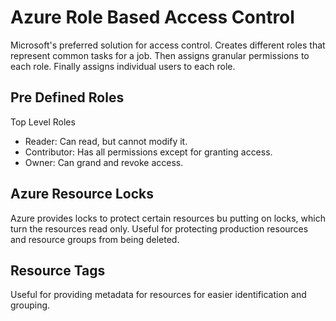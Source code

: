 # Azure Role Based Access Control

Microsoft's preferred solution for access control.
Creates different roles that represent common tasks for a job.
Then assigns granular permissions to each role.
Finally assigns individual users to each role.

## Pre Defined Roles

Top Level Roles

- Reader: Can read, but cannot modify it.
- Contributor: Has all permissions except for granting access.
- Owner: Can grand and revoke access.

## Azure Resource Locks

Azure provides locks to protect certain resources bu putting on locks, which turn the resources read only.
Useful for protecting production resources and resource groups from being deleted.

## Resource Tags

Useful for providing metadata for resources for easier identification and grouping.
